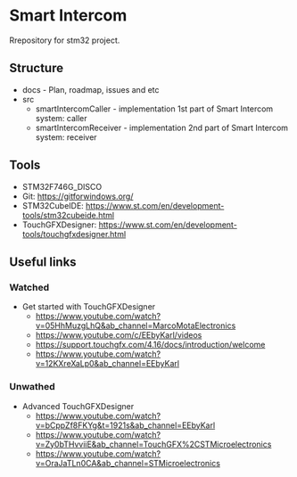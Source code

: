 # Smart Intercom
Rrepository for stm32 project. 
## Structure
* docs - Plan, roadmap, issues and etc
* src
  * smartIntercomCaller - implementation 1st part of Smart Intercom system: caller
  * smartIntercomReceiver - implementation 2nd part of Smart Intercom system: receiver
## Tools
* STM32F746G_DISCO
* Git: https://gitforwindows.org/
* STM32CubeIDE: https://www.st.com/en/development-tools/stm32cubeide.html
* TouchGFXDesigner: https://www.st.com/en/development-tools/touchgfxdesigner.html
## Useful links
### Watched
* Get started with TouchGFXDesigner
  * https://www.youtube.com/watch?v=05HhMuzgLhQ&ab_channel=MarcoMotaElectronics
  * https://www.youtube.com/c/EEbyKarl/videos
  * https://support.touchgfx.com/4.16/docs/introduction/welcome
  * https://www.youtube.com/watch?v=12KXreXaLp0&ab_channel=EEbyKarl 
### Unwathed
* Advanced TouchGFXDesigner
  * https://www.youtube.com/watch?v=bCppZf8FKYg&t=1921s&ab_channel=EEbyKarl
  * https://www.youtube.com/watch?v=Zy0bTHvviiE&ab_channel=TouchGFX%2CSTMicroelectronics
  * https://www.youtube.com/watch?v=OraJaTLn0CA&ab_channel=STMicroelectronics
